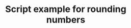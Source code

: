 ---
layout: article
title: Script example for rounding numbers
description: 
  - This example shows how to work with numbers, how to do these, and how to display them in a table.
lang: en
weight: 50
isDraft: false
ref: Script_Round_Table
category:
  - Script
  - Scripting
image: Script_Round_Table_EN.png
download: Script_Round_Table_EN.pbmx
overview_description:
overview_benefits:
overview_data_sources:
---